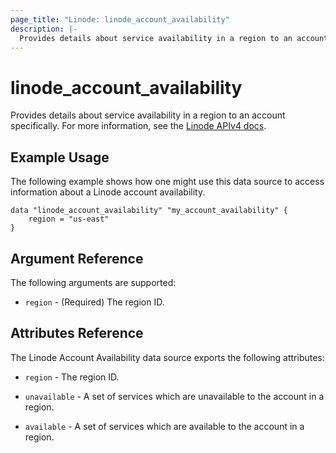 ```yaml
---
page_title: "Linode: linode_account_availability"
description: |-
  Provides details about service availability in a region to an account specifically. 
---
```


# linode\_account\_availability

Provides details about service availability in a region to an account specifically.
For more information, see the [Linode APIv4 docs](https://techdocs.akamai.com/linode-api/reference/get-account-availability).

## Example Usage

The following example shows how one might use this data source to access information about a Linode account availability.

```hcl
data "linode_account_availability" "my_account_availability" {
    region = "us-east"
}
```

## Argument Reference

The following arguments are supported:

* `region` - (Required) The region ID.

## Attributes Reference

The Linode Account Availability data source exports the following attributes:

* `region` - The region ID.

* `unavailable` - A set of services which are unavailable to the account in a region.

* `available` - A set of services which are available to the account in a region.
